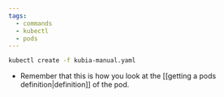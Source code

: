 ```yaml
---
tags:
  - commands
  - kubectl
  - pods
---
```

```bash
kubectl create -f kubia-manual.yaml
```

- Remember that this is how you look at the [[getting a pods definition|definition]] of the pod.